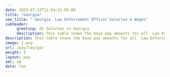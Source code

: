 ```yaml
---
date: 2023-07-22T11:54:12-05:00
title: "Georgia"
seo_title: " Georgia  Law Enforcement Officer Salaries & Wages"
subheader:
     greeting: GS Salaries in Georgia
     description: This table shows the base pay amounts for all  Law Enforcement Officer employees based on the 2023 GS Pay Scale, as published by the Office of Personnel Management.
description: This table shows the base pay amounts for all  Law Enforcement Officer employees based on the 2023 GS Pay Scale, as published by the Office of Personnel Management.
image: 1.png
url: /pay/leo/ga/
weight: 3
layout: pay
xml: GA
data: leo
---
```

